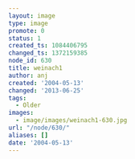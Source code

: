 ```yaml
---
layout: image
type: image
promote: 0
status: 1
created_ts: 1084406795
changed_ts: 1372159385
node_id: 630
title: weinach1
author: anj
created: '2004-05-13'
changed: '2013-06-25'
tags:
  - Older
images:
  - image/images/weinach1-630.jpg
url: "/node/630/"
aliases: []
date: '2004-05-13'
---
```



